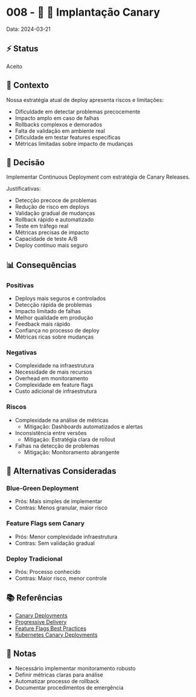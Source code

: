 # 008 - 📝 🚀 Implantação Canary

Data: 2024-03-21

## ⚡ Status

Aceito

## 🎯 Contexto

Nossa estratégia atual de deploy apresenta riscos e limitações:
- Dificuldade em detectar problemas precocemente
- Impacto amplo em caso de falhas
- Rollbacks complexos e demorados
- Falta de validação em ambiente real
- Dificuldade em testar features específicas
- Métricas limitadas sobre impacto de mudanças

## 🔨 Decisão

Implementar Continuous Deployment com estratégia de Canary Releases.

Justificativas:
- Detecção precoce de problemas
- Redução de risco em deploys
- Validação gradual de mudanças
- Rollback rápido e automatizado
- Teste em tráfego real
- Métricas precisas de impacto
- Capacidade de teste A/B
- Deploy contínuo mais seguro

## 📊 Consequências

### Positivas

- Deploys mais seguros e controlados
- Detecção rápida de problemas
- Impacto limitado de falhas
- Melhor qualidade em produção
- Feedback mais rápido
- Confiança no processo de deploy
- Métricas ricas sobre mudanças

### Negativas

- Complexidade na infraestrutura
- Necessidade de mais recursos
- Overhead em monitoramento
- Complexidade em feature flags
- Custo adicional de infraestrutura

### Riscos

- Complexidade na análise de métricas
  - Mitigação: Dashboards automatizados e alertas
- Inconsistência entre versões
  - Mitigação: Estratégia clara de rollout
- Falhas na detecção de problemas
  - Mitigação: Monitoramento abrangente

## 🔄 Alternativas Consideradas

### Blue-Green Deployment
- Prós: Mais simples de implementar
- Contras: Menos granular, maior risco

### Feature Flags sem Canary
- Prós: Menor complexidade infraestrutura
- Contras: Sem validação gradual

### Deploy Tradicional
- Prós: Processo conhecido
- Contras: Maior risco, menor controle

## 📚 Referências

- [Canary Deployments](https://martinfowler.com/bliki/CanaryRelease.html)
- [Progressive Delivery](https://www.split.io/blog/progressive-delivery-overview/)
- [Feature Flags Best Practices](https://launchdarkly.com/blog/best-practices-feature-flags/)
- [Kubernetes Canary Deployments](https://kubernetes.io/docs/concepts/cluster-administration/manage-deployment/#canary-deployments)

## 📝 Notas

- Necessário implementar monitoramento robusto
- Definir métricas claras para análise
- Automatizar processo de rollback
- Documentar procedimentos de emergência 